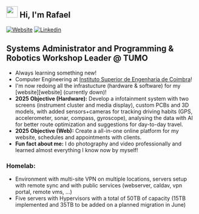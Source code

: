 ## <img src="https://raw.githubusercontent.com/MartinHeinz/MartinHeinz/master/wave.gif" width="30px"> Hi, I'm Rafael

[![Website](https://img.shields.io/static/v1?label=website&message=Abrir&style=for-the-badge&url=https%3A%2F%2Frafaeljesusaraiva.pt)](https://rafaeljesusaraiva.pt)
[![Linkedin](https://img.shields.io/static/v1?label=LinkedIn&message=Abrir&style=for-the-badge&color=blue&url=https%3A%2F%2Fwww.linkedin.com%2Fin%2Frafaeljesusaraiva&2F)](https://www.linkedin.com/in/rafaeljesusaraiva/)

## Systems Administrator and Programming & Robotics Workshop Leader @ TUMO

-  Always learning something new!
-  Computer Engineering at [Instituto Superior de Engenharia de Coimbra](isec.pt)!
-  I'm now redoing all the infrastucture (hardware & software) for my [website][website] (currently down)!
-  __2025 Objective (Hardware):__ Develop a infotainment system with two screens (instrument cluster and media display), custom PCBs and 3D models, with added sensors+cameras for tracking driving habits (GPS, accelerometer, sonar, compass, gyroscope), analysing the data with AI for better route optimization and suggestions for day-to-day travel.
-  __2025 Objective (Web):__ Create a all-in-one online platform for my website, schedules and appointments with clients.
-  __Fun fact about me:__ I do photography and video professionally and learned almost everything I know now by myself!

### Homelab:

- Environment with multi-site VPN on multiple locations, servers setup with remote sync and with public services (webserver, caldav, vpn portal, remote vms, ...)
- Five servers with Hypervisors with a total of 50TB of capacity (15TB implemented and 35TB to be added on a planned migration in June)

